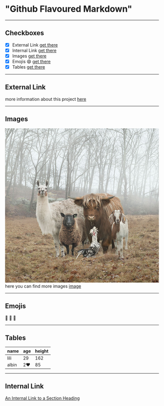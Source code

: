 # "Github Flavoured Markdown"
--------------------------------------------------------------------------------------------------------------
## Checkboxes
- [X] External Link [get there](#external-link)
- [X] Internal Link [get there](#internal-link)
- [X] Images [get there](#images)
- [X] Emojis :smile: [get there](#emojis)
- [X] Tables [get there](#tables)
--------------------------------------------------------------------------------------------------------------
## External Link
more information about this project [here](https://help.github.com/en)

--------------------------------------------------------------------------------------------------------------
## Images
![family](https://github.com/newmomav/authoring/blob/main/images/farm-animal-portraits-rob-macinnis-22.jpg)
here you can find more images [image](https://github.com/newmomav/authoring/tree/main/images)

--------------------------------------------------------------------------------------------------------------

## Emojis

:sunflower:  :avocado:  :bamboo:  

--------------------------------------------------------------------------------------------------------------
## Tables
| name | age | height |
| ---- | --- | ------ |
| lili | 29 | 162 |
| albin | 2:heart:  | 85 |
--------------------------------------------------------------------------------------------------------------
## Internal Link
[An Internal Link to a Section Heading](#checkboxes)
